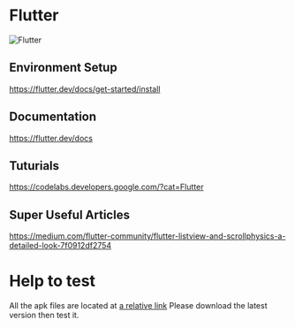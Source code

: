 # Flutter

![Flutter](https://cdn-images-1.medium.com/max/1600/1*TFZQzyVAHLVXI_wNreokGA.png)

## Environment Setup

https://flutter.dev/docs/get-started/install

## Documentation

https://flutter.dev/docs

## Tuturials

https://codelabs.developers.google.com/?cat=Flutter

## Super Useful Articles

https://medium.com/flutter-community/flutter-listview-and-scrollphysics-a-detailed-look-7f0912df2754


# Help to test

All the apk files are located at [a relative link](/app/release/)
Please download the latest version then test it.

